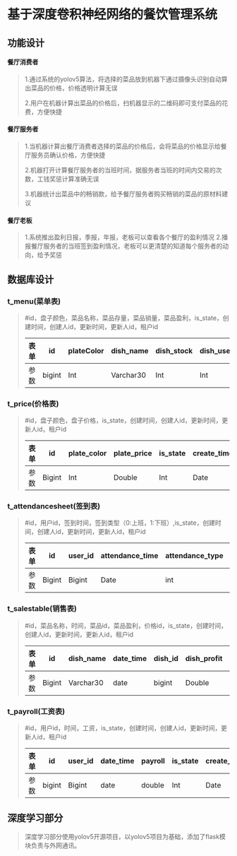 # 基于深度卷积神经网络的餐饮管理系统

## 功能设计

#### 餐厅消费者

> 1.通过系统的yolov5算法，将选择的菜品放到机器下通过摄像头识别自动算出菜品的价格，价格透明计算无误
>
> 2.用户在机器计算出菜品的价格后，扫机器显示的二维码即可支付菜品的花费，方便快捷



#### 餐厅服务者

>1.当机器计算出餐厅消费者选择的菜品的价格后，会将菜品的价格显示给餐厅服务员确认价格，方便快捷
>
>2.机器打开计算餐厅服务者的当班时间，据服务者当班的时间内交易的次数，工钱奖惩计算准确无误
>
>3.机器统计出菜品中的畅销款，给予餐厅服务者购买畅销的菜品的原材料建议



#### 餐厅老板

>1.系统推出盈利日报，季报，年报，老板可以查看各个餐厅的盈利情况
>2.播报餐厅服务者的当班签到盈利情况，老板可以更清楚的知道每个服务者的动向，给予奖惩



## 数据库设计

### t_menu(菜单表)

>#id，盘子颜色，菜品名称，菜品存量，菜品销量，菜品盈利，is_state，创建时间，创建人id，更新时间，更新人id，租户id
>
>| 表单 | id     | plateColor | dish_name | dish_stock | dish_used | dish_profit | is_state | create_time | create_id | update_time | update_id | tenant_id |
>| ---- | ------ | ---------- | --------- | ---------- | --------- | ----------- | -------- | ----------- | --------- | ----------- | --------- | --------- |
>| 参数 | bigint | Int        | Varchar30 | Int        | Int       | double      | Int      | Date        | Bigint    | Date        | Bigint    | Bigint    |



### t_price(价格表)

>#id，盘子颜色，盘子价格，is_state，创建时间，创建人id，更新时间，更新人id，租户id
>
>| 表单 | id     | plate_color | plate_price | is_state | create_time | create_id | update_time | update_id | tenant_id |
>| ---- | ------ | ----------- | ----------- | -------- | ----------- | --------- | ----------- | --------- | --------- |
>| 参数 | Bigint | Int         | Double      | Int      | Date        | Bigint    | Date        | Bigint    | Bigint    |



### t_attendancesheet(签到表)

>#id，用户id，签到时间，签到类型（0:上班，1:下班）,is_state，创建时间，创建人id，更新时间，更新人id，租户id
>
>| 表单 | id     | user_id | attendance_time | attendance_type | is_state | create_time | create_id | update_time | update_id | tenant_id |
>| ---- | ------ | ------- | --------------- | --------------- | -------- | ----------- | --------- | ----------- | --------- | --------- |
>| 参数 | Bigint | Bigint  | Date            | int             | Int      | Date        | Bigint    | Date        | Bigint    | Bigint    |



### t_salestable(销售表)

>#id，菜品名称，时间，菜品id，菜品盈利，价格id，is_state，创建时间，创建人id，更新时间，更新人id，租户id
>
>| 表单 | id     | dish_name | date_time | dish_id | dish_profit | price_id | is_state | create_time | create_id | update_time | update_id | tenant_id |
>| ---- | ------ | --------- | --------- | ------- | ----------- | -------- | -------- | ----------- | --------- | ----------- | --------- | --------- |
>| 参数 | Bigint | Varchar30 | date      | bigint  | Double      | Bigint   | Int      | Date        | Bigint    | Date        | Bigint    | Bigint    |



### t_payroll(工资表)

>#id，用户id，时间，工资，is_state，创建时间，创建人id，更新时间，更新人id，租户id
>
>| 表单 | id     | user_id | date_time | payroll | is_state | create_time | create_id | update_time | update_id | tenant_id |
>| ---- | ------ | ------- | --------- | ------- | -------- | ----------- | --------- | ----------- | --------- | --------- |
>| 参数 | bigint | Bigint  | date      | double  | Int      | Date        | Bigint    | Date        | Bigint    | Bigint    |



## 深度学习部分

>深度学习部分使用yolov5开源项目，以yolov5项目为基础，添加了flask模块负责与外网通讯。

